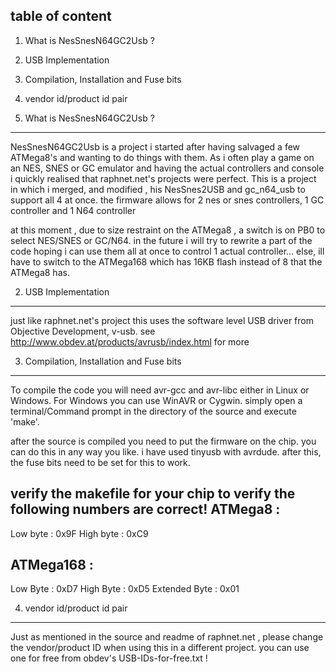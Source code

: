table of content
-----------------------

1) What is NesSnesN64GC2Usb ?
2) USB Implementation
3) Compilation, Installation and Fuse bits
4) vendor id/product id pair


1) What is NesSnesN64GC2Usb ?
-------------------------------------------

NesSnesN64GC2Usb is a project i started after having salvaged a few ATMega8's and wanting to do things with them.
As i often play a game on an NES, SNES or GC emulator and having the actual controllers and console i quickly realised that raphnet.net's projects were perfect.
This is a project in which i merged, and modified , his NesSnes2USB and gc_n64_usb to support all 4 at once.
the firmware allows for 2 nes or snes controllers, 1 GC controller and 1 N64 controller

at this moment , due to size restraint on the ATMega8 , a switch is on PB0 to select NES/SNES or GC/N64. 
in the future i will try to rewrite a part of the code hoping i can use them all at once to control 1 actual controller...
else, ill have to switch to the ATMega168 which has 16KB flash instead of 8 that the ATMega8 has.



2) USB Implementation
-------------------------------------------

just like raphnet.net's project this uses the software level USB driver from Objective Development, v-usb.
see http://www.obdev.at/products/avrusb/index.html for more



3) Compilation, Installation and Fuse bits
-------------------------------------------

To compile the code you will need avr-gcc and avr-libc either in Linux or Windows. For Windows you can use WinAVR or Cygwin.
simply open a terminal/Command prompt in the directory of the source and execute 'make'.

after the source is compiled you need to put the firmware on the chip. you can do this in any way you like. 
i have used tinyusb with avrdude.
after this, the fuse bits need to be set for this to work.

verify the makefile for your chip to verify the following numbers are correct!
ATMega8 : 
-------------
Low byte : 0x9F
High byte : 0xC9

ATMega168 : 
-------------
Low Byte : 0xD7
High Byte : 0xD5
Extended Byte : 0x01




4) vendor id/product id pair
-------------------------------------------

Just as mentioned in the source and readme of raphnet.net , please change the vendor/product ID when using this in a different project.
you can use one for free from obdev's USB-IDs-for-free.txt !